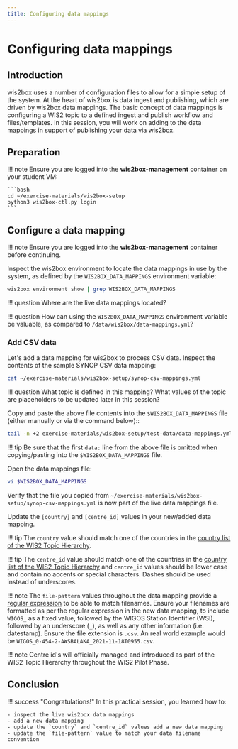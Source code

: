 ```yaml
---
title: Configuring data mappings
---
```


# Configuring data mappings

## Introduction

wis2box uses a number of configuration files to allow for a simple setup of the system.  At the heart of wis2box
is data ingest and publishing, which are driven by wis2box data mappings.  The basic concept of data mappings
is configuring a WIS2 topic to a defined ingest and publish workflow and files/templates.  In this session, you
will work on adding to the data mappings in support of publishing your data via wis2box.

## Preparation

!!! note
    Ensure you are logged into the **wis2box-management** container on your student VM: 

    ```bash
    cd ~/exercise-materials/wis2box-setup
    python3 wis2box-ctl.py login
    ```

## Configure a data mapping

!!! note
    Ensure you are logged into the **wis2box-management** container before continuing.

Inspect the wis2box environment to locate the data mappings in use by the system, as defined by the `WIS2BOX_DATA_MAPPINGS` environment variable:

```bash
wis2box environment show | grep WIS2BOX_DATA_MAPPINGS
```

!!! question
    Where are the live data mappings located?

!!! question
    How can using the `WIS2BOX_DATA_MAPPINGS` environment variable be valuable, as compared to `/data/wis2box/data-mappings.yml`?

### Add CSV data

Let's add a data mapping for wis2box to process CSV data.  Inspect the contents of the sample SYNOP CSV data mapping:

```bash
cat ~/exercise-materials/wis2box-setup/synop-csv-mappings.yml
```

!!! question
    What topic is defined in this mapping?  What values of the topic are placeholders to be updated later in this session?

Copy and paste the above file contents into the `$WIS2BOX_DATA_MAPPINGS` file (either manually or via the command below)::

```bash
tail -n +2 exercise-materials/wis2box-setup/test-data/data-mappings.yml >> $WIS2BOX_DATA_MAPPINGS
```

!!! tip
    Be sure that the first `data:` line from the above file is omitted when copying/pasting into the `$WIS2BOX_DATA_MAPPINGS` file.

Open the data mappings file:

```bash
vi $WIS2BOX_DATA_MAPPINGS
```

Verify that the file you copied from `~/exercise-materials/wis2box-setup/synop-csv-mappings.yml` is now part of the live data mappings file.

Update the `[country]` and `[centre_id]` values in your new/added data mapping.

!!! tip
    The `country` value should match one of the countries in the [country list of the WIS2 Topic Hierarchy](https://github.com/wmo-im/wis2-topic-hierarchy/blob/main/topic-hierarchy/country.csv).

!!! tip
    The `centre_id` value should match one of the countries in the [country list of the WIS2 Topic Hierarchy](https://github.com/wmo-im/wis2-topic-hierarchy/blob/main/topic-hierarchy/country.csv) and `centre_id` values should be lower case and contain no accents or special characters. Dashes should be used instead of underscores.

!!! note
    The `file-pattern` values throughout the data mapping provide a [regular expression](https://www.regular-expressions.info) to be able to match filenames.  Ensure your filenames are formatted as per the regular expression in the new data mapping, to include `WIGOS_` as a fixed value, followed by the WIGOS Station Identifier (WSI), followed by an underscore (`_`), as well as any other information (i.e. datestamp).  Ensure the file extension is `.csv`.  An real world example would be `WIGOS_0-454-2-AWSBALAKA_2021-11-18T0955.csv`.

!!! note
    Centre id's will officially managed and introduced as part of the WIS2 Topic Hierarchy throughout the WIS2 Pilot Phase.

## Conclusion

!!! success "Congratulations!"
    In this practical session, you learned how to:

    - inspect the live wis2box data mappings
    - add a new data mapping
    - update the `country` and `centre_id` values add a new data mapping
    - update the `file-pattern` value to match your data filename convention

